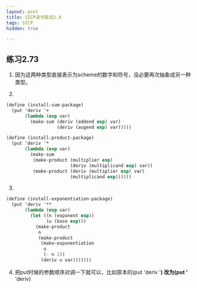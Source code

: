 ```yaml
---
layout: post
title: SICP读书笔记2.4
tags: SICP
hidden: true

---
```


## 练习2.73

1. 因为这两种类型直接表示为scheme的数字和符号，没必要再次抽象成另一种类型。

2.

``` scheme
(define (install-sum-package)
  (put 'deriv '+
       (lambda (exp var)
         (make-sum (deriv (addend exp) var)
                   (deriv (augend exp) var)))))

(define (install-product-package)
  (put 'deriv '*
       (lambda (exp var)
         (make-sum
          (make-product (multiplier exp)
                        (deriv (multiplicand exp) var))
          (make-product (deriv (multiplier exp) var)
                        (multiplicand exp))))))
```

3. 

``` scheme
(define (install-exponentiation-package)
  (put 'deriv '**
       (lambda (exp var)
         (let ((n (exponent exp))
               (u (base exp)))
           (make-product
            n
            (make-product
             (make-exponentiation
              u
              (- n 1))
             (deriv u var)))))))
```

4. 把put时候的参数顺序对调一下就可以，比如原本的(put 'deriv '**) 改为(put '** 'deriv)

